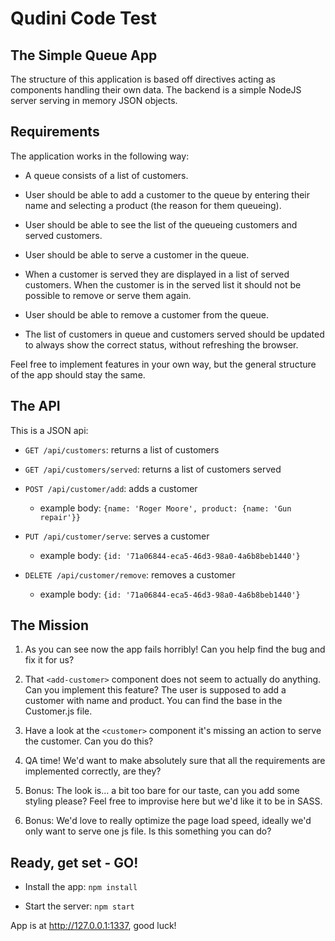 # Qudini Code Test

## The Simple Queue App

The structure of this application is based off directives acting as components handling their own data. The backend is a simple
NodeJS server serving in memory JSON objects.

## Requirements

The application works in the following way:

 - A queue consists of a list of customers.

 - User should be able to add a customer to the queue by entering their name and selecting a product (the reason for them queueing).

 - User should be able to see the list of the queueing customers and served customers.

 - User should be able to serve a customer in the queue.

 - When a customer is served they are displayed in a list of served customers. When the customer is in the served list it should not be possible to remove or serve them again.

 - User should be able to remove a customer from the queue.

 - The list of customers in queue and customers served should be updated to always show the correct status, without refreshing the browser.

Feel free to implement features in your own way, but the general structure of the app should stay the same.

## The API

This is a JSON api:

 - `GET /api/customers`: returns a list of customers

 - `GET /api/customers/served`: returns a list of customers served

 - `POST /api/customer/add`: adds a customer
    - example body: `{name: 'Roger Moore', product: {name: 'Gun repair'}}`

 - `PUT /api/customer/serve`: serves a customer
    - example body: `{id: '71a06844-eca5-46d3-98a0-4a6b8beb1440'}`

 - `DELETE /api/customer/remove`: removes a customer
    - example body: `{id: '71a06844-eca5-46d3-98a0-4a6b8beb1440'}`

## The Mission

 1. As you can see now the app fails horribly! Can you help find the bug and fix it for us?

 2. That ```<add-customer>``` component does not seem to actually do anything. Can you implement this feature? The user is supposed to add a customer with name and product. You can find the base in the Customer.js file.

 3. Have a look at the ```<customer>``` component it's missing an action to serve the customer. Can you do this?

 4. QA time! We'd want to make absolutely sure that all the requirements are implemented correctly, are they?

 5. Bonus: The look is... a bit too bare for our taste, can you add some styling please? Feel free to improvise here but we'd like it to be in SASS.

 6. Bonus: We'd love to really optimize the page load speed, ideally we'd only want to serve one js file. Is this something you can do?

## Ready, get set - GO!

 - Install the app: `npm install`

 - Start the server: `npm start`

App is at http://127.0.0.1:1337, good luck!
